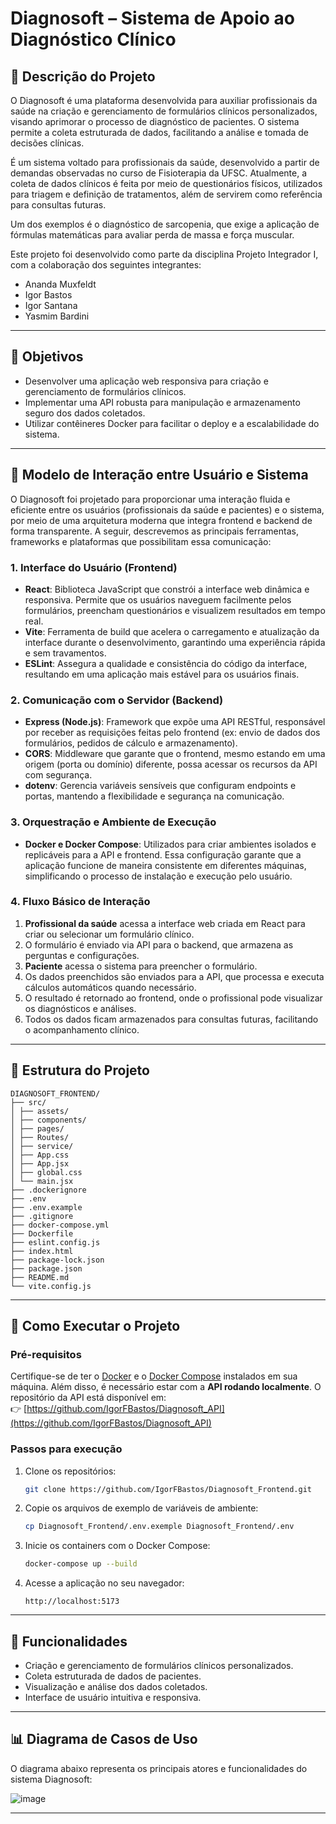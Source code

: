 # Diagnosoft – Sistema de Apoio ao Diagnóstico Clínico

## 📖 Descrição do Projeto
O Diagnosoft é uma plataforma desenvolvida para auxiliar profissionais da saúde na criação e gerenciamento de formulários clínicos personalizados, visando aprimorar o processo de diagnóstico de pacientes. O sistema permite a coleta estruturada de dados, facilitando a análise e tomada de decisões clínicas.

É um sistema voltado para profissionais da saúde, desenvolvido a partir de demandas observadas no curso de Fisioterapia da UFSC. Atualmente, a coleta de dados clínicos é feita por meio de questionários físicos, utilizados para triagem e definição de tratamentos, além de servirem como referência para consultas futuras.

Um dos exemplos é o diagnóstico de sarcopenia, que exige a aplicação de fórmulas matemáticas para avaliar perda de massa e força muscular.

Este projeto foi desenvolvido como parte da disciplina Projeto Integrador I, com a colaboração dos seguintes integrantes:

* Ananda Muxfeldt
* Igor Bastos
* Igor Santana
* Yasmim Bardini

---

## 🎯 Objetivos
* Desenvolver uma aplicação web responsiva para criação e gerenciamento de formulários clínicos.
* Implementar uma API robusta para manipulação e armazenamento seguro dos dados coletados.
* Utilizar contêineres Docker para facilitar o deploy e a escalabilidade do sistema.

---

## 🔄 Modelo de Interação entre Usuário e Sistema
O Diagnosoft foi projetado para proporcionar uma interação fluida e eficiente entre os usuários (profissionais da saúde e pacientes) e o sistema, por meio de uma arquitetura moderna que integra frontend e backend de forma transparente. A seguir, descrevemos as principais ferramentas, frameworks e plataformas que possibilitam essa comunicação:

### 1. Interface do Usuário (Frontend)
* **React**: Biblioteca JavaScript que constrói a interface web dinâmica e responsiva. Permite que os usuários naveguem facilmente pelos formulários, preencham questionários e visualizem resultados em tempo real.
* **Vite**: Ferramenta de build que acelera o carregamento e atualização da interface durante o desenvolvimento, garantindo uma experiência rápida e sem travamentos.
* **ESLint**: Assegura a qualidade e consistência do código da interface, resultando em uma aplicação mais estável para os usuários finais.

### 2. Comunicação com o Servidor (Backend)
* **Express (Node.js)**: Framework que expõe uma API RESTful, responsável por receber as requisições feitas pelo frontend (ex: envio de dados dos formulários, pedidos de cálculo e armazenamento).
* **CORS**: Middleware que garante que o frontend, mesmo estando em uma origem (porta ou domínio) diferente, possa acessar os recursos da API com segurança.
* **dotenv**: Gerencia variáveis sensíveis que configuram endpoints e portas, mantendo a flexibilidade e segurança na comunicação.

### 3. Orquestração e Ambiente de Execução
* **Docker e Docker Compose**: Utilizados para criar ambientes isolados e replicáveis para a API e frontend. Essa configuração garante que a aplicação funcione de maneira consistente em diferentes máquinas, simplificando o processo de instalação e execução pelo usuário.

### 4. Fluxo Básico de Interação
1. **Profissional da saúde** acessa a interface web criada em React para criar ou selecionar um formulário clínico.
2. O formulário é enviado via API para o backend, que armazena as perguntas e configurações.
3. **Paciente** acessa o sistema para preencher o formulário.
4. Os dados preenchidos são enviados para a API, que processa e executa cálculos automáticos quando necessário.
5. O resultado é retornado ao frontend, onde o profissional pode visualizar os diagnósticos e análises.
6. Todos os dados ficam armazenados para consultas futuras, facilitando o acompanhamento clínico.

---

## 🧱 Estrutura do Projeto

```
DIAGNOSOFT_FRONTEND/
├── src/
│ ├── assets/
│ ├── components/
│ ├── pages/
│ ├── Routes/
│ ├── service/
│ ├── App.css
│ ├── App.jsx
│ ├── global.css
│ └── main.jsx
├── .dockerignore
├── .env
├── .env.example
├── .gitignore
├── docker-compose.yml
├── Dockerfile
├── eslint.config.js
├── index.html
├── package-lock.json
├── package.json
├── README.md
└── vite.config.js
```

---

## 🚀 Como Executar o Projeto

### Pré-requisitos
Certifique-se de ter o [Docker](https://www.docker.com/) e o [Docker Compose](https://docs.docker.com/compose/) instalados em sua máquina.
Além disso, é necessário estar com a **API rodando localmente**. O repositório da API está disponível em:  
👉 [https://github.com/IgorFBastos/Diagnosoft_API](https://github.com/IgorFBastos/Diagnosoft_API)


### Passos para execução

1. Clone os repositórios:

   ```bash
   git clone https://github.com/IgorFBastos/Diagnosoft_Frontend.git
   ```

2. Copie os arquivos de exemplo de variáveis de ambiente:

   ```bash
   cp Diagnosoft_Frontend/.env.exemple Diagnosoft_Frontend/.env
   ```

3. Inicie os containers com o Docker Compose:

   ```bash
   docker-compose up --build
   ```

4. Acesse a aplicação no seu navegador:

   ```
   http://localhost:5173
   ```

---

## 📌 Funcionalidades
* Criação e gerenciamento de formulários clínicos personalizados.
* Coleta estruturada de dados de pacientes.
* Visualização e análise dos dados coletados.
* Interface de usuário intuitiva e responsiva.

---

## 📊 Diagrama de Casos de Uso
O diagrama abaixo representa os principais atores e funcionalidades do sistema Diagnosoft:

![image](https://github.com/user-attachments/assets/23db65f2-8882-404a-a08f-8a831c68ac2c)


---


